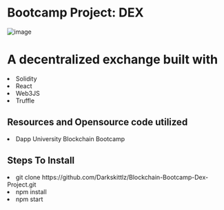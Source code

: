 # Bootcamp Project: DEX

![image]()

# A decentralized exchange built with 
<li>Solidity
<li>React
<li>Web3JS
<li>Truffle

## Resources and Opensource code utilized
<li>Dapp University Blockchain Bootcamp

## Steps To Install
<li>git clone https://github.com/Darkskittlz/Blockchain-Bootcamp-Dex-Project.git
<li>npm install
<li>npm start


